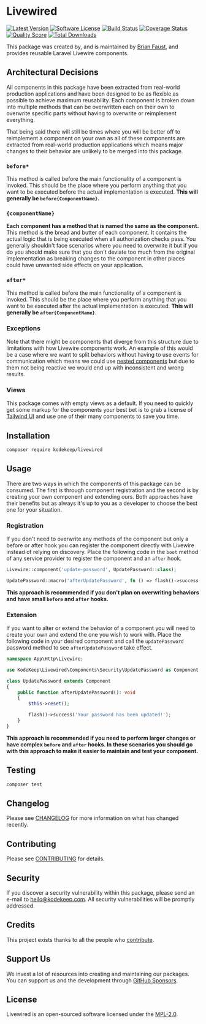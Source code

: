 # Livewired

[![Latest Version](https://badgen.net/packagist/v/kodekeep/livewired)](https://packagist.org/packages/kodekeep/livewired)
[![Software License](https://badgen.net/packagist/license/kodekeep/livewired)](https://packagist.org/packages/kodekeep/livewired)
[![Build Status](https://img.shields.io/github/workflow/status/kodekeep/livewired/run-tests?label=tests)](https://github.com/kodekeep/livewired/actions?query=workflow%3Arun-tests+branch%3Amaster)
[![Coverage Status](https://badgen.net/codeclimate/coverage/kodekeep/livewired)](https://codeclimate.com/github/kodekeep/livewired)
[![Quality Score](https://badgen.net/codeclimate/maintainability/kodekeep/livewired)](https://codeclimate.com/github/kodekeep/livewired)
[![Total Downloads](https://badgen.net/packagist/dt/kodekeep/livewired)](https://packagist.org/packages/kodekeep/livewired)

This package was created by, and is maintained by [Brian Faust](https://github.com/faustbrian), and provides reusable Laravel Livewire components.

## Architectural Decisions

All components in this package have been extracted from real-world production applications and have been designed to be as flexible as possible to achieve maximum reusability. Each component is broken down into multiple methods that can be overwritten each on their own to overwrite specific parts without having to overwrite or reimplement everything.

That being said there will still be times where you will be better off to reimplement a component on your own as all of these components are extracted from real-world production applications which means major changes to their behavior are unlikely to be merged into this package.

### `before*`

This method is called before the main functionality of a component is invoked. This should be the place where you perform anything that you want to be executed before the actual implementation is executed. **This will generally be `before{ComponentName}`.**

### `{componentName}`

**Each component has a method that is named the same as the component.** This method is the bread and butter of each component. It contains the actual logic that is being executed when all authorization checks pass. You generally shouldn't face scenarios where you need to overwrite it but if you do you should make sure that you don't deviate too much from the original implementation as breaking changes to the component in other places could have unwanted side effects on your application.

### `after*`

This method is called before the main functionality of a component is invoked. This should be the place where you perform anything that you want to be executed after the actual implementation is executed. **This will generally be `after{ComponentName}`.**

### Exceptions

Note that there might be components that diverge from this structure due to limitations with how Livewire components work. An example of this would be a case where we want to split behaviors without having to use events for communication which means we could use [nested components](https://laravel-livewire.com/docs/nesting-components/) but due to them not being reactive we would end up with inconsistent and wrong results.

### Views

This package comes with empty views as a default. If you need to quickly get some markup for the components your best bet is to grab a license of [Tailwind UI](https://tailwindui.com/components) and use one of their many components to save you time.

## Installation

```bash
composer require kodekeep/livewired
```

## Usage

There are two ways in which the components of this package can be consumed. The first is through component registration and the second is by creating your own component and extending ours. Both approaches have their benefits but as always it's up to you as a developer to choose the best one for your situation.

### Registration

If you don't need to overwrite any methods of the component but only a before or after hook you can register the component directly with Livewire instead of relying on discovery. Place the following code in the `boot` method of any service provider to register the component and an `after` hook.

```php
Livewire::component('update-password', UpdatePassword::class);

UpdatePassword::macro('afterUpdatePassword', fn () => flash()->success('Your password has been updated!'));
```

**This approach is recommended if you don't plan on overwriting behaviors and have small `before` and `after` hooks.**

### Extension

If you want to alter or extend the behavior of a component you will need to create your own and extend the one you wish to work with. Place the following code in your desired component and call the `updatePassword` password method to see `afterUpdatePassword` take effect.

```php
namespace App\Http\Livewire;

use KodeKeep\Livewired\Components\Security\UpdatePassword as Component;

class UpdatePassword extends Component
{
    public function afterUpdatePassword(): void
    {
        $this->reset();

        flash()->success('Your password has been updated!');
    }
}
```

**This approach is recommended if you need to perform larger changes or have complex `before` and `after` hooks. In these scenarios you should go with this approach to make it easier to maintain and test your component.**

## Testing

``` bash
composer test
```

## Changelog

Please see [CHANGELOG](CHANGELOG.md) for more information on what has changed recently.

## Contributing

Please see [CONTRIBUTING](CONTRIBUTING.md) for details.

## Security

If you discover a security vulnerability within this package, please send an e-mail to hello@kodekeep.com. All security vulnerabilities will be promptly addressed.

## Credits

This project exists thanks to all the people who [contribute](../../contributors).

## Support Us

We invest a lot of resources into creating and maintaining our packages. You can support us and the development through [GitHub Sponsors](https://github.com/sponsors/faustbrian).

## License

Livewired is an open-sourced software licensed under the [MPL-2.0](LICENSE.md).
